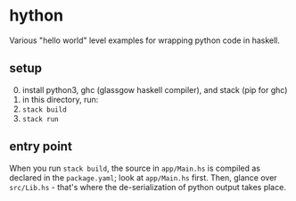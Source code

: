 # hython
Various "hello world" level examples for wrapping python code in haskell.

## setup
0. install python3, ghc (glassgow haskell compiler), and stack (pip for ghc)
1. in this directory, run:
  1. `stack build`
  2. `stack run`

## entry point
When you run `stack build`, the source in `app/Main.hs` is compiled as declared
in the `package.yaml`; look at `app/Main.hs` first. Then, glance over
`src/Lib.hs` - that's where the de-serialization of python output takes place.
